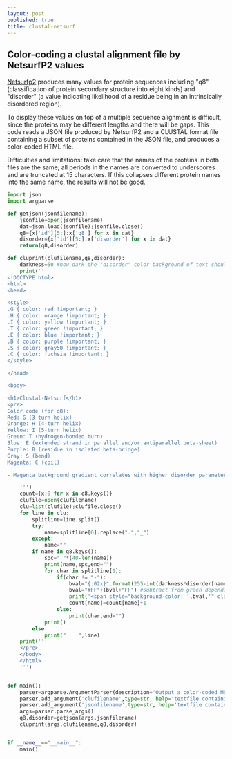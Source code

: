 ```yaml
---
layout: post
published: true
title: clustal-netsurf
---
```

## Color-coding a clustal alignment file by NetsurfP2 values

[Netsurfp2](http://www.cbs.dtu.dk/services/NetSurfP/) produces many values for protein sequences including "q8" (classification of protein secondary structure into eight kinds) and "disorder" (a value indicating likelihood of a residue being in an intrinsically disordered region).

To display these values on top of a multiple sequence alignment is difficult, since the proteins may be different lengths and there will be gaps. This code reads a JSON file produced by NetsurfP2 and a CLUSTAL format file containing a subset of proteins contained in the JSON file, and produces a color-coded HTML file. 

Difficulties and limitations: take care that the names of the proteins in both files are the same; all periods in the names are converted to underscores and are truncated at 15 characters. If this collapses different protein names into the same name, the results will not be good.

```python
import json
import argparse

def getjson(jsonfilename):
    jsonfile=open(jsonfilename)
    dat=json.load(jsonfile);jsonfile.close()
    q8={x['id'][5:]:x['q8'] for x in dat}
    disorder={x['id'][5:]:x['disorder'] for x in dat}
    return(q8,disorder)

def cluprint(clufilename,q8,disorder):
    darkness=50 #how dark the "disorder" color background of text should be relative to 255=total
    print('''
<!DOCTYPE html>
<html>
<head>

<style>
.G { color: red !important; }
.H { color: orange !important; }
.I { color: yellow !important; }
.T { color: green !important; }
.E { color: blue !important; }
.B { color: purple !important; }
.S { color: gray50 !important; }
.C { color: fuchsia !important; }
</style>

</head>

<body>

<h1>Clustal-Netsurf</h1>
<pre>
Color code (for q8):
Red: G (3-turn helix)
Orange: H (4-turn helix)
Yellow: I (5-turn helix)
Green: T (hydrogen-bonded turn)
Blue: E (extended strand in parallel and/or antiparallel beta-sheet)
Purple: B (residue in isolated beta-bridge)
Gray: S (bend)
Magenta: C (coil)

- Magenta background gradient correlates with higher disorder parameter

    ''')
    count={x:0 for x in q8.keys()}
    clufile=open(clufilename)
    clu=list(clufile);clufile.close()
    for line in clu:
        splitline=line.split()
        try:
            name=splitline[0].replace(".","_")
        except:
            name=""
        if name in q8.keys():
            spc=" "*(40-len(name))
            print(name,spc,end="")
            for char in splitline[1]:
                if(char != "-"):
                    bval="{:02x}".format(255-int(darkness*disorder[name][count[name]]))
                    bval="#FF"+(bval+"FF") #subtract from green depending on disorder
                    print('<span style="background-color: ',bval,'" class="',q8[name][count[name]],'">',char,'</span>',sep="",end="")
                    count[name]=count[name]+1
                else:
                    print(char,end="")
            print()
        else:
            print("    ",line)
    print('''
    </pre>
    </body>
    </html>
    ''')


def main():
    parser=argparse.ArgumentParser(description='Output a color-coded MSA file given clustal and json')
    parser.add_argument('clufilename',type=str, help='textfile containing a Clustal-format MSA')
    parser.add_argument('jsonfilename',type=str, help='textfile containing a JSON output of netsurfp2 of proteins in MSA')
    args=parser.parse_args()
    q8,disorder=getjson(args.jsonfilename)
    cluprint(args.clufilename,q8,disorder)


if __name__=="__main__":
    main()
```
